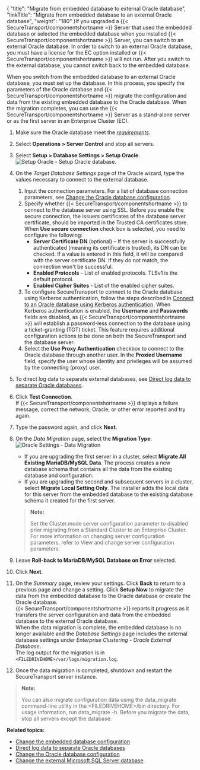 {
    "title": "Migrate from embedded database to external Oracle database",
    "linkTitle": "Migrate from embedded database to an external Oracle database",
    "weight": "180"
}If you upgraded a {{< SecureTransport/componentshortname  >}} Server that used the embedded database or selected the embedded database when you installed {{< SecureTransport/componentshortname  >}} Server, you can switch to an external Oracle database. In order to switch to an external Oracle database, you must have a license for the EC option installed or {{< SecureTransport/componentshortname  >}} will not run. After you switch to the external database, you cannot switch back to the embedded database.

When you switch from the embedded database to an external Oracle database, you must set up the database. In this process, you specify the parameters of the Oracle database and {{< SecureTransport/componentshortname  >}} migrate the configuration and data from the existing embedded database to the Oracle database. When the migration completes, you can use the {{< SecureTransport/componentshortname  >}} Server as a stand-alone server or as the first server in an Enterprise Cluster (EC).

1.  Make sure the Oracle database meet the *[requirements](https://docs.axway.com/bundle/SecureTransport_55_InstallationGuide_allOS_en_HTML5/page/Content/InstallationGuide/prereqs/Requirements_for_Oracle_databases.htm)*.

2.  Select **Operations > Server Control** and stop all servers.

3.  Select **Setup > Database Settings > Setup Oracle**.  
    <img src="/Images/SecureTransport/migrate-Kerberos.png" class="maxWidth" alt="Setup Oracle - Setup Oracle database." />

4.  On the *Target Database Settings* page of the Oracle wizard, type the values necessary to connect to the external database.  
    1.  Input the connection parameters. For a list of database connection parameters, see <a href="../t_st_oracle" class="MCXref xref">Change the Oracle database configuration</a>.
    2.  Specify whether {{< SecureTransport/componentshortname >}} to connect to the database server using SSL. Before you enable the secure connection, the issuers certificates of the database server certificate, should be imported in the Trusted CA certificates store.  
        When **Use secure connection** check box is selected, you need to configure the following:
        -   **Server Certificate DN** (optional) – If the server is successfully authenticated (meaning its certificate is trusted), its DN can be checked. If a value is entered in this field, it will be compared with the server certificate DN. If they do not match, the connection won't be successful.
        -   **Enabled Protocols** - List of enabled protocols. TLSv1 is the default protocol.
        -   **Enabled Cipher Suites** - List of the enabled cipher suites.
    3.  To configure SecureTransport to connect to the Oracle database using Kerberos authentication, follow the steps described in <a href="../configure-oracle-kerberos" class="MCXref xref">Connect to an Oracle database using Kerberos authentication</a>. When Kerberos authentication is enabled, the **Username** and **Passwords** fields are disabled, as {{< SecureTransport/componentshortname >}} will establish a password-less connection to the database using a ticket-granting (TGT) ticket. This feature requires additional configuration actions to be done on both the SecureTransport and the database server.
    4.  Select the **Use Proxy Authentication** checkbox to connect to the Oracle database through another user. In the **Proxied Username** field, specify the user whose identity and privileges will be assumed by the connecting (proxy) user.

5.  To direct log data to separate external databases, see <a href="../t_st_separate_databases" class="MCXref xref">Direct log data to separate Oracle databases</a>.

6.  Click **Test Connection**.  
    If {{< SecureTransport/componentshortname >}} displays a failure message, correct the network, Oracle, or other error reported and try again.

7.  Type the password again, and click **Next**.

8.  On the *Data Migration* page, select the **Migration Type**:  
    <img src="/Images/SecureTransport/Setup_Database_Oracle_DataMigration.png" class="maxWidth" alt="Oracle Settings - Data Migration" />  

    -   If you are upgrading the first server in a cluster, select **Migrate All Existing MariaDB/MySQL Data**. The process creates a new database schema that contains all the data from the existing database and configuration.
    -   If you are upgrading the second and subsequent servers in a cluster, select **Migrate Local Setting Only**. The installer adds the local data for this server from the embedded database to the existing database schema it created for the first server.

      

    > **Note:**
    >
    > Set the Cluster.mode server configuration parameter to disabled prior migrating from a Standard Cluster to an Enterprise Cluster. For more information on changing server configuration parameters, refer to View and change server configuration parameters.

9.  Leave **Roll-back to MariaDB/MySQL Database on Error** selected.

10. Click **Next**.

11. On the *Summary* page, review your settings. Click **Back** to return to a previous page and change a setting. Click **Setup Now** to migrate the data from the embedded database to the Oracle database or create the Oracle database.  
    {{< SecureTransport/componentshortname >}} reports it progress as it transfers the server configuration and data from the embedded database to the external Oracle database.  
    When the data migration is complete, the embedded database is no longer available and the *Database Settings* page includes the external database settings under *Enterprise Clustering - Oracle External Database*.  
    The log output for the migration is in `<FILEDRIVEHOME>/var/logs/migration.log`.

12. Once the data migration is completed, shutdown and restart the SecureTransport server instance.

> **Note:**
>
> You can also migrate configuration data using the data\_migrate command-line utility in the &lt;FILEDRIVEHOME>/bin directory. For usage information, run data\_migrate -h. Before you migrate the data, stop all servers except the database.

**Related topics:**

-   <a href="../t_st_mysql" class="MCXref xref">Change the embedded database configuration</a>
-   <a href="../t_st_separate_databases" class="MCXref xref">Direct log data to separate Oracle databases</a>
-   <a href="../t_st_oracle" class="MCXref xref">Change the Oracle database configuration</a>
-   <a href="../t_st_sqlserver" class="MCXref xref">Change the external Microsoft SQL Server database</a>
